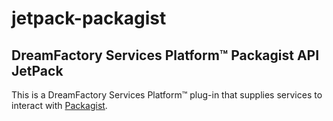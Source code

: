 # jetpack-packagist

## DreamFactory Services Platform&trade; Packagist API JetPack

This is a DreamFactory Services Platform&trade; plug-in that supplies services to interact with [Packagist](https://packagist.org).
